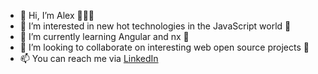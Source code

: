 - 👋 Hi, I’m Alex 🧙🏼‍♂️
- 👀 I’m interested in new hot technologies in the JavaScript world 🚀
- 🌱 I’m currently learning Angular and nx 💎
- 💞️ I’m looking to collaborate on interesting web open source projects 🤝
- 📫 You can reach me via [LinkedIn](https://www.linkedin.com/in/alexander-strutz-36a799230/)

<!---
astrutz/astrutz is a ✨ special ✨ repository because its `README.md` (this file) appears on your GitHub profile.
You can click the Preview link to take a look at your changes.
--->
